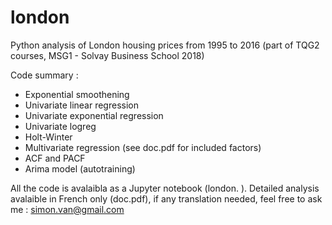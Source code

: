 # london
Python analysis of London housing prices from 1995 to 2016 (part of TQG2 courses, MSG1 - Solvay Business School 2018)

Code summary :
 - Exponential smoothening
 - Univariate linear regression
 - Univariate exponential regression
 - Univariate logreg
 - Holt-Winter
 - Multivariate regression (see doc.pdf for included factors)
 - ACF and PACF
 - Arima model (autotraining)
 
 All the code is avalaibla as a Jupyter notebook (london. ).
 Detailed analysis avalaible in French only (doc.pdf), if any translation needed, feel free to ask me : simon.van@gmail.com
